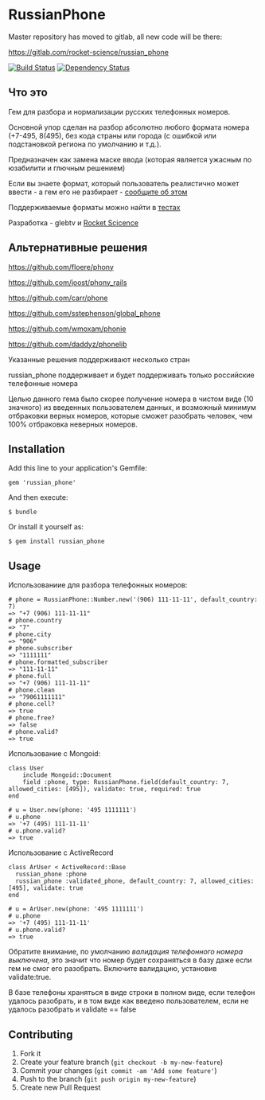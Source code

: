 # RussianPhone

Master repository has moved to gitlab, all new code will be there:

https://gitlab.com/rocket-science/russian_phone

[![Build Status](https://travis-ci.org/glebtv/russian_phone.svg?branch=master)](https://travis-ci.org/glebtv/russian_phone)
[![Dependency Status](https://gemnasium.com/glebtv/russian_phone.svg)](https://gemnasium.com/glebtv/russian_phone)

## Что это

Гем для разбора и нормализации русских телефонных номеров.

Основной упор сделан на разбор абсолютно любого формата номера (+7-495, 8(495), без кода страны или города (с ошибкой или подстановкой региона по умолчанию и т.д.).

Предназначен как замена маске ввода (которая является ужасным по юзабилити и глючным решением)

Если вы знаете формат, который пользователь реалистично может ввести - а гем его не разбирает - [сообщите об этом](https://github.com/glebtv/russian_phone/issues/new)

Поддерживаемые форматы можно найти в [тестах](https://github.com/glebtv/russian_phone/blob/master/spec/phone_spec.rb#L255)

Разработка -  glebtv и [Rocket Scicence](https://github.com/rs-pro)

## Альтернативные решения

https://github.com/floere/phony

https://github.com/joost/phony_rails

https://github.com/carr/phone

https://github.com/sstephenson/global_phone

https://github.com/wmoxam/phonie

https://github.com/daddyz/phonelib


Указанные решения поддерживают несколько стран

russian_phone поддерживает и будет поддерживать только российские телефонные номера

Целью данного гема было скорее получение номера в чистом виде (10 значного) из введенных пользователем данных, и
возможный минимум отбраковки верных номеров, которые сможет разобрать человек, чем 100% отбраковка неверных номеров.

## Installation

Add this line to your application's Gemfile:

    gem 'russian_phone'

And then execute:

    $ bundle

Or install it yourself as:

    $ gem install russian_phone

## Usage

Использованиие для разбора телефонных номеров:

    # phone = RussianPhone::Number.new('(906) 111-11-11', default_country: 7)
    => "+7 (906) 111-11-11"
    # phone.country
    => "7"
    # phone.city
    => "906"
    # phone.subscriber
    => "1111111"
    # phone.formatted_subscriber
    => "111-11-11"
    # phone.full
    => "+7 (906) 111-11-11"
    # phone.clean
    => "79061111111"
    # phone.cell?
    => true
    # phone.free?
    => false
    # phone.valid?
    => true

Использование с Mongoid:

    class User
        include Mongoid::Document
        field :phone, type: RussianPhone.field(default_country: 7, allowed_cities: [495]), validate: true, required: true
    end

    # u = User.new(phone: '495 1111111')
    # u.phone
    => '+7 (495) 111-11-11'
    # u.phone.valid?
    => true

Использование с ActiveRecord

    class ArUser < ActiveRecord::Base
      russian_phone :phone
      russian_phone :validated_phone, default_country: 7, allowed_cities: [495], validate: true
    end

    # u = ArUser.new(phone: '495 1111111')
    # u.phone
    => '+7 (495) 111-11-11'
    # u.phone.valid?
    => true


Обратите внимание, по умолчанию *валидация телефонного номера выключена*, это значит что номер будет
сохраняться в базу даже если гем не смог его разобрать. Включите валидацию, установив validate:true.

В базе телефоны храняться в виде строки в полном виде, если телефон удалось разобрать, и в том виде как
введено пользователем, если не удалось разобрать и validate == false

## Contributing

1. Fork it
2. Create your feature branch (`git checkout -b my-new-feature`)
3. Commit your changes (`git commit -am 'Add some feature'`)
4. Push to the branch (`git push origin my-new-feature`)
5. Create new Pull Request
